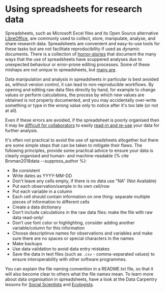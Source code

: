 # Using spreadsheets for research data

Spreadsheets, such as Microsoft Excel files and its Open Source alternative [LibreOffice](www.libreoffice.org), are commonly used to collect, store, manipulate, analyse, and share research data.
Spreadsheets are convenient and easy-to-use tools for these tasks but are not facilitate reproducibility
if used as dynamic documents.
There is a collection of [horror-stories](http://www.eusprig.org/horror-stories.htm) that document the many ways that the use of spreadsheets have scuppered analyses due to unexpected behaviour or error-prone
editing processes.
Some of these mishaps are not unique to spreadsheets, but [many are](https://doi.org/10.1186/s13059-016-1044-7).

Data manipulation and analysis in spreadsheets in particular is best avoided as, without version control, it can lead to non-reproducible workflows.
By opening and editing raw data files directly by hand, for example to change values or perform calculations, the process by which new values are obtained is not properly documented, and you may accidentally over-write something or type in the wrong value only to notice after it's too late (or not at all).

Even if these errors are avoided, if the spreadsheet is poorly organised then it may be [difficult for collaborators](https://luisdva.github.io/pls-don't-do-this/) to easily [read-in and re-use](#FAIR) your
data for further analysis.

It's often not practical to avoid the use of spreadsheets altogether but there are some simple steps that can be taken
to mitigate their flaws.
The following principles, provide some practical advice to ensure your data is clearly organised and human- and machine-readable {% cite Broman2018data --suppress_author %}:

- Be consistent
- Write dates as YYYY-MM-DD
- Don't leave any cells empty, if there is no data use "NA" (Not Available)
- Put each observation/sample in its own cell/row
- Put each variable in a column
- Each cell should contain information on one thing: separate multiple pieces of information to different cells
- Create a data dictionary
- Don't include calculations in the raw data files: make the file with raw data read-only!
- Don’t use font color or highlighting, consider adding another variable/column for this information
- Choose descriptinve names for observations and variables and make sure there are no spaces or special characters in the names
- Make backups
- Use data validation to avoid data entry mistakes
- Save the data in text files (such as `.csv` - comma-separated values) to ensure interoperability with other software programmes.

You can explain the file naming convention in a README.txt file, so that it will also become clear to others what the file names mean.
To learn more about data organisation in spreadsheets, have a look at the Data Carpentry lessons for [Social Scientists](https://datacarpentry.org/spreadsheets-socialsci/) and [Ecologists](https://datacarpentry.org/spreadsheet-ecology-lesson/).
